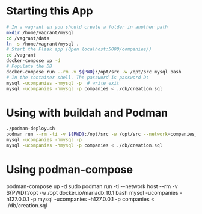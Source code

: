 # Starting this App

```bash
# In a vagrant en you should create a folder in another path
mkdir /home/vagrant/mysql
cd /vagrant/data
ln -s /home/vagrant/mysql .
# Start the Flask app (Open localhost:5000/companies/)
cd /vagrant
docker-compose up -d
# Populate the DB
docker-compose run --rm -v ${PWD}:/opt/src -w /opt/src mysql bash
# In the container shell. The password is password D:
mysql -ucompanies -hmysql -p  # write exit
mysql -ucompanies -hmysql -p companies < ./db/creation.sql
```

# Using with buildah and Podman

```bash
./podman-deploy.sh
podman run --rm -ti -v ${PWD}:/opt/src -w /opt/src --network=companies_network  mysql bash
mysql -ucompanies -hmysql -p
mysql -ucompanies -hmysql -p companies < ./db/creation.sql
```

# Using podman-compose

podman-compose up -d
sudo podman run -ti --network host --rm -v ${PWD}:/opt -w /opt docker.io/mariadb:10.1 bash
mysql -ucompanies -h127.0.0.1 -p
mysql -ucompanies -h127.0.0.1 -p companies < ./db/creation.sql
